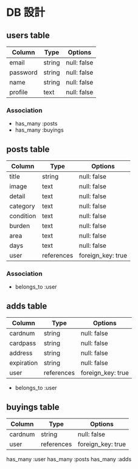 # DB 設計

## users table

| Column             | Type                | Options                 |
|--------------------|---------------------|-------------------------|
| email              | string              | null: false             |
| password           | string              | null: false             |
| name               | string              | null: false             |
| profile            | text                | null: false             |

### Association

* has_many :posts
* has_many :buyings

## posts table

| Column                              | Type       | Options           |
|-------------------------------------|------------|-------------------|
| title                               | string     | null: false       |
| image                               | text       | null: false       |
| detail                              | text       | null: false       |
| category                            | text       | null: false       |
| condition                           | text       | null: false       |
| burden                              | text       | null: false       |
| area                                | text       | null: false       |
| days                                | text       | null: false       |
| user                                | references | foreign_key: true |

### Association
- belongs_to :user

## adds table

| Column                              | Type       | Options           |
|-------------------------------------|------------|-------------------|
| cardnum                             | string     | null: false       |
| cardpass                            | string     | null: false       |
| address                             | string     | null: false       |
| expiration                          | string     | null: false       |
| user                                | references | foreign_key: true |

- belongs_to :user

## buyings table
| Column                              | Type       | Options           |
|-------------------------------------|------------|-------------------|
| cardnum                             | string     | null: false       |
| user                                | references | foreign_key: true |

has_many :user
has_many :posts
has_many :adds